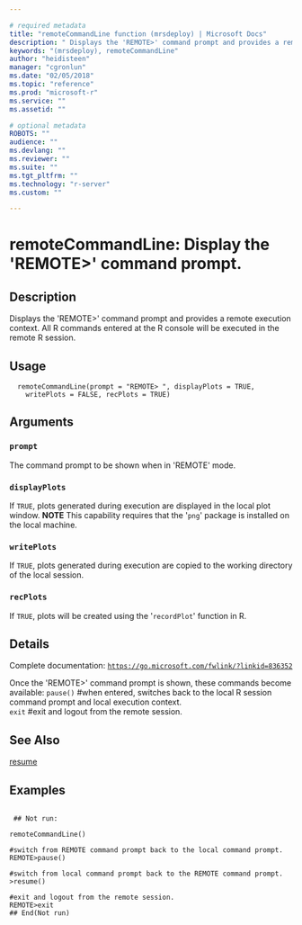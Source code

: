 ```yaml
--- 

# required metadata 
title: "remoteCommandLine function (mrsdeploy) | Microsoft Docs" 
description: " Displays the 'REMOTE>' command prompt and provides a remote execution context.  All R commands entered at the R console will be executed in the remote R session. " 
keywords: "(mrsdeploy), remoteCommandLine" 
author: "heidisteen" 
manager: "cgronlun" 
ms.date: "02/05/2018" 
ms.topic: "reference" 
ms.prod: "microsoft-r" 
ms.service: "" 
ms.assetid: "" 

# optional metadata 
ROBOTS: "" 
audience: "" 
ms.devlang: "" 
ms.reviewer: "" 
ms.suite: "" 
ms.tgt_pltfrm: "" 
ms.technology: "r-server" 
ms.custom: "" 

--- 
```





 # remoteCommandLine: Display the 'REMOTE>' command prompt. 
 ## Description

Displays the 'REMOTE>' command prompt and provides a remote execution context.  All R commands
entered at the R console will be executed in the remote R session.


 ## Usage

```   
  remoteCommandLine(prompt = "REMOTE> ", displayPlots = TRUE,
    writePlots = FALSE, recPlots = TRUE)

```

 ## Arguments



 ### `prompt`
 The command prompt to be shown when in 'REMOTE' mode. 



 ### `displayPlots`
 If `TRUE`, plots generated during execution are displayed in the local plot window. **NOTE** This capability requires that the '`png`' package is installed on the local machine. 



 ### `writePlots`
 If `TRUE`, plots generated during execution are copied to the working directory of the local session. 



 ### `recPlots`
 If `TRUE`, plots will be created using the '`recordPlot`' function in R. 



 ## Details

Complete documentation: [`https://go.microsoft.com/fwlink/?linkid=836352`](https://go.microsoft.com/fwlink/?linkid=836352)


Once the 'REMOTE>' command prompt is shown, these commands become available:
`pause()` #when entered, switches back to the local R session command prompt and local execution context.  
`exit` #exit and logout from the remote session.


 ## See Also

[resume](resume.md)

 ## Examples

 ```

  ## Not run:

remoteCommandLine()

#switch from REMOTE command prompt back to the local command prompt.
REMOTE>pause()

#switch from local command prompt back to the REMOTE command prompt.
>resume()

#exit and logout from the remote session.
REMOTE>exit
 ## End(Not run) 
```

